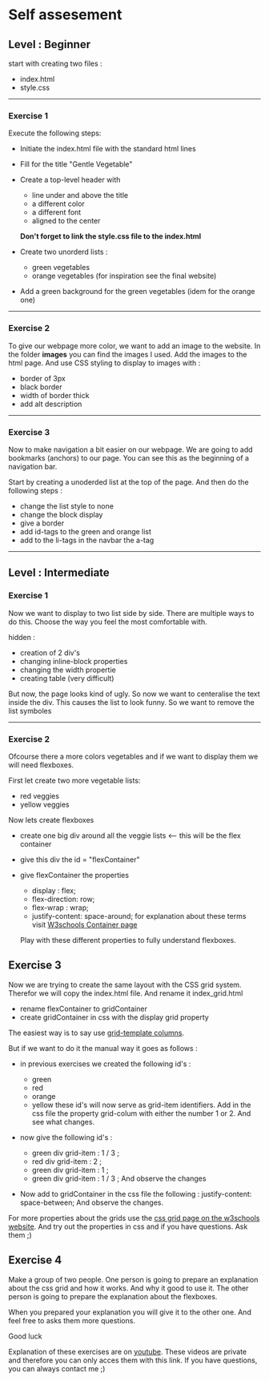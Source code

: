 # Self assesement

## Level : Beginner

start with creating two files : 
* index.html
* style.css 

***

### Exercise 1 

Execute the following steps: 
* Initiate the index.html file with the standard html lines 
* Fill for the title "Gentle Vegetable" 
* Create a top-level header with 
    * line under and above the title 
    * a different color 
    * a different font 
    * aligned to the center 

    **Don't forget to link the style.css file to the index.html**

* Create two unorderd lists : 
    * green vegetables
    * orange vegetables 
    (for inspiration see the final website)
* Add a green background for the green vegetables (idem for the orange one) 

***

### Exercise 2 

To give our webpage more color, we want to add an image to the website. In the folder **images** you can find the images I used. Add the images to the html page. And use CSS styling to display to images with : 
* border of 3px
* black border
* width of border thick 
* add alt description 

***

### Exercise 3

Now to make navigation a bit easier on our webpage. We are going to add bookmarks (anchors) to our page. You can see this as the beginning of a navigation bar. 

Start by creating a unoderded list at the top of the page. And then do the following steps : 
* change the list style to none 
* change the block display 
* give a  border 
* add id-tags to the green and orange list 
* add to the li-tags in the navbar the a-tag 

***


## Level : Intermediate 

### Exercise 1

Now we want to display to two list side by side. There are multiple ways to do this. Choose the way you feel the most comfortable with. 

hidden : 
* creation of 2 div's 
* changing inline-block properties 
* changing the width propertie 
* creating table (very difficult)

But now, the page looks kind of ugly. 
So now we want to centeralise the text inside the div.
This causes the list to look funny. So we want to remove the list symboles

***

### Exercise 2 

Ofcourse there a more colors vegetables and if we want to display them we will need flexboxes. 

First let create two more vegetable lists:
* red veggies
* yellow veggies 

Now lets create flexboxes 
* create one big div around all the veggie lists <-- this will be the flex container 
* give this div the id = "flexContainer" 
* give flexContainer the properties
    * display : flex; 
    * flex-direction: row;
    * flex-wrap : wrap; 
    * justify-content: space-around;
    for explanation about these terms visit [W3schools Container page](https://www.w3schools.com/css/css3_flexbox_container.asp)

    Play with these different properties to fully understand flexboxes. 

## Exercise 3 

Now we are trying to create the same layout with the CSS grid system. Therefor we will copy the index.html file. And rename it index_grid.html 

* rename flexContainer to gridContainer
* create gridContainer in css with the display grid property 

The easiest way is to say use [grid-template columns](https://www.w3schools.com/css/css_grid_container.asp).

But if we want to do it the manual way it goes as follows : 
* in previous exercises we created the following id's : 
    * green
    * red
    * orange
    * yellow 
  these id's will now serve as grid-item identifiers. Add in the css file the property grid-colum with either the number 1 or 2. And see what changes. 

* now give the following id's :
    * green div grid-item : 1 / 3 ; 
    * red div grid-item : 2 ; 
    * green div grid-item : 1 ; 
    * green div grid-item : 1 / 3 ; 
And observe the changes 

* Now add to gridContainer in the css file the following : justify-content: space-between; 
And observe the changes. 

For more properties about the grids use the [css grid page on the w3schools website](https://www.w3schools.com/css/css_grid.asp). And try out the properties in css and if you have questions. Ask them ;) 

## Exercise 4 
Make a group of two people.
One person is going to prepare an explanation about the css grid and how it works. And why it good to use it. The other person is going to prepare the explanation about the flexboxes. 

When you prepared your explanation you will give it to the other one. And feel free to asks them more questions. 

Good luck 

Explanation of these exercises are on [youtube](https://www.youtube.com/playlist?list=PL2diDbboNcUtMFNyGBA1CFCMW-YkHVEo6). These videos are private and therefore you can only acces them with this link. If you have questions, you can always contact me ;) 

